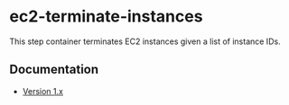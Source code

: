 # ec2-terminate-instances

This step container terminates EC2 instances given a list of instance IDs.

## Documentation

* [Version 1.x](docs/v1.md)
